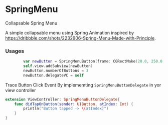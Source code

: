 # SpringMenu
Collapsable Spring Menu

A simple collapsable menu using Spring Animation inspired by https://dribbble.com/shots/2232906-Spring-Menu-Made-with-Principle.

### Usages


```swift
        var newButton = SpringMenuButton(frame: CGRectMake(20.0, 250.0, 88.0, 88.0))
        self.view.addSubview(newButton)
        newButton.numberOfButtons = 3
        newButton.delegateVC = self
```
Trace Button Click Event By implememting `SpringMenuButtonDelegate` in yor view controller

```swift
extension ViewController: SpringMenuButtonDelegate{
    func didTapOnButton(sender: UIButton, atIndex: Int) {
        println("Button tapped -> \(atIndex)")
    }
}
```
